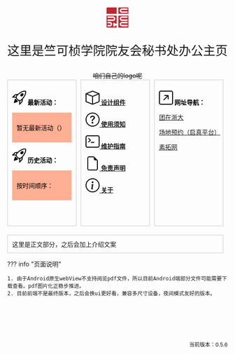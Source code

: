 <h1></h1>

<style>
    .main{
      width: 70%;
      text-align: center;
    }
    .container {
      display: flex;
      justify-content: space-between;
    }
    .text {
      width: 30%;
      margin-right: 10px;
      border: 1px solid #ccc;
      padding: 10px;
      background-size: cover;
      background-position: 10% 10%;
    }
    .textsub {
      padding: 10px;
      margin-top: 10px;
      background-color: rgba(255, 99, 45, 0.5);
      color: #000000;
    }
    .logo {
      max-width: 10%;
      height: auto;
      display: block;
      margin: 0 auto;
    }
    .intro {
      margin-top: 20px;
      font-size: 28px;
      text-align: center;
    }
    .token {
      font-weight: bold;
      color: #000000;
    }
    .adaptive-block {
      width: calc(100% - 10px);
      padding: 10px; 
      margin-top: 20px;
      border: 1px solid #ccc;
      box-sizing: border-box; 
    }
    @media (max-width: 600px) {
      .container {
        flex-direction: column; 
      }
      .text {
        width: 100%; 
        margin-bottom: 10px; 
      }
      .main {
        width: 100%;
        text-align: center;
      }
      .adaptive-block {
        width: 100%;
      }
    }
</style>

<div class = "logo">
    <img src="./assets/logo2.png">
</div>

<div class = "intro">
  <p>这里是竺可桢学院院友会秘书处办公主页</p>
</div>

<div style = "text-align: center;">
  <del>咱们自己的logo呢</del>
</div>

<div class="container">
  <div class="text" style="background-image: url('./assets/bg/q1.jpg');">
    <p><div class = "token"><img src = "./assets/icon/rocket-takeoff.svg" alt = "icon"> 最新活动：</div></p>
    <div class="textsub">
      <p>暂无最新活动（）</p>
    </div>
    <p><div class = "token"><img src = "./assets/icon/rocket-takeoff.svg" alt = "icon"> 历史活动：</div></p>
    <div class="textsub">
      <p>按时间顺序：</p>
    </div>
    <p>　</p>
  </div>
  
  <div class="text" style="background-image: url('./assets/bg/q2.jpg');">
    <p><div class = "token"><img src = "./assets/icon/box.svg" alt = "icon"><a href="https://hzeristo.github.io/archive/material/widget/"> 设计组件</a></div></p>
    <p><div class = "token"><img src = "./assets/icon/question-circle.svg" alt = "icon"><a href="https://hzeristo.github.io/SSoCKC/help/"> 使用须知</a></div></p>
    <p><div class = "token"><img src = "./assets/icon/terminal.svg" alt = "icon"><a href="https://hzeristo.github.io/SSoCKC/edit/"> 维护指南</div></p>
    <p><div class = "token"><img src = "./assets/icon/file-earmark.svg" alt = "icon"><a href="https://hzeristo.github.io/SSoCKC/disclaimer.html"> 免责声明</div></p>
    <p><div class = "token"><img src = "./assets/icon/info-circle.svg" alt = "icon"><a href="https://hzeristo.github.io/SSoCKC/about/"> 关于</a></div></p>
  </div>

  <div class="text" style="background-image: url('./assets/bg/q3.jpg');">
    <p><div class = "token"><img src = "./assets/icon/arrow-up-right-square.svg" alt = "icon"> 网址导航：</div></p>
    <p><a href="http://tzzd.zju.edu.cn/">团在浙大</a></p>
    <p><a href="https://qzonline.zju.edu.cn/hom/uni#/home">场地预约（启真平台）</a></p>
    <p><a href="http://www.youth.zju.edu.cn/sztz/">素拓网</a></p>
    <p>　</p> <!--注意是全角空格-->
    <p>　</p>
    <p>　</p>
  </div>
</div>

<div class = "adaptive-block">
这里是正文部分，之后会加上介绍文案
</div>

??? info "页面说明"

    1. 由于Android原生webView不支持阅览pdf文件，所以目前Android端部分文件可能需要下载查看。pdf图片化正稳步推进。
    2. 目前前端不是最终版本，之后会换ui更好看，兼容多尺寸设备，夜间模式友好的版本。


<div style = "margin-top: 100px;text-align: right;font-size: 12px;">
    <p>当前版本：0.5.6</p>
</div>



